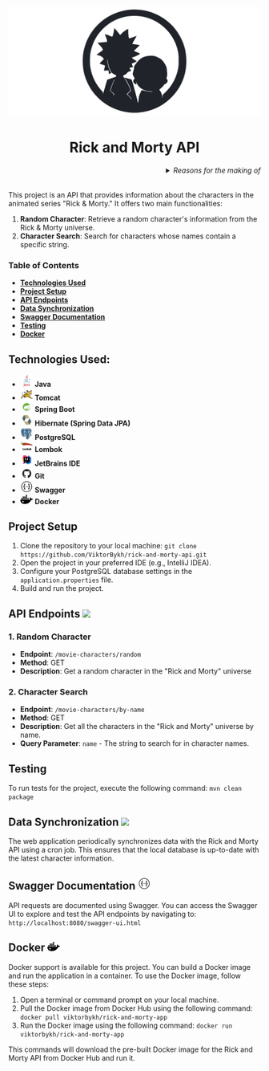 ###### <h1 align="center"> ![Rick and Morty API](asserts/rick-and-morty.png) </h1>
###### <h1 align="center"> Rick and Morty API </h1>

<h6 align="right"> <details>
  <summary>Reasons for the making of</summary>

_~~*Burp Hey there, you know, this whole project thingy was done just for kicks and giggles.
Belch So, if you happen to be perusing this message right now, are you're one of them fancy folks from Dimension C-137, huh? Wink~~_

Look, the real reasons for the 'making of' anything are pretty pointless when you think about it. See, the universe is basically random chaos strung together by temporary forces beyond our control or understanding.
So when people try to ascribe some lofty 'reasons' or purpose to their meaningless machinations,
it's all just a story they tell themselves to feel better about the inevitability of death and their own microscopic insignificance in the grand, absurd scheme of things.
But I'll humor you - the reasons those chuckleheads churn out their 'making of' crap is probably something like: they need that sweet, sweetvalidation and attention their fragile egos crave.
Or maybe their tiny lizard brains still find some primitive satisfaction in showing everyone how they wasted their time slapping together more useless dreck for the rest of us saps to consume.
Who knows, who cares! It's all just noise drowning out the anguished cries of a universe built on suffering. Now let's go see if we can scrounge up some plutonium to fuel this damn thing

</details> </h6>

This project is an API that provides information about the characters in the animated series "Rick & Morty." It offers two main functionalities:

1. **Random Character**: Retrieve a random character's information from the Rick & Morty universe.
2. **Character Search**: Search for characters whose names contain a specific string.

### Table of Contents
* [**Technologies Used**](#technologies-used) 
* [**Project Setup**](#project-setup)
* [**API Endpoints**](#api-endpoints)
* [**Data Synchronization**](#data-synchronization)
* [**Swagger Documentation**](#swagger-documentation)
* [**Testing**](#testing)
* [**Docker**](#docker)

## Technologies Used:
* <img src="asserts/java.png" width="25"/> **Java**
* <img src="asserts/tomcat.png" width="25"/> **Tomcat**
* <img src="asserts/spring-boot.png" width="25"/> **Spring Boot**
* <img src="asserts/hibernate.png" width="25"/> **Hibernate (Spring Data JPA)**
* <img src="asserts/postgresql.png" width="25"/> **PostgreSQL**
* <img src="asserts/lombok.png" width="25"/> **Lombok**
* <img src="asserts/jetbrains-ide.png" width="25"/> **JetBrains IDE**
* <img src="asserts/github.png" width="25"/>  **Git**
* <img src="asserts/swagger.png" width="25"/>  **Swagger**
* <img src="asserts/docker.png" width="25"/>  **Docker**

## Project Setup
1. Clone the repository to your local machine:
   `git clone https://github.com/ViktorBykh/rick-and-morty-api.git`
2. Open the project in your preferred IDE (e.g., IntelliJ IDEA).
3. Configure your PostgreSQL database settings in the `application.properties` file.
4. Build and run the project.

## API Endpoints <img src="https://em-content.zobj.net/thumbs/160/apple/354/link_1f517.png" width="25"/>
### 1. Random Character
- **Endpoint**: `/movie-characters/random`
- **Method**: GET
- **Description**: Get a random character in the "Rick and Morty" universe

### 2. Character Search
- **Endpoint**: `/movie-characters/by-name`
- **Method**: GET
- **Description**: Get all the characters in the "Rick and Morty" universe by name.
- **Query Parameter**:
`name` - The string to search for in character names.

## Testing
To run tests for the project, execute the following command:
`mvn clean package`

## Data Synchronization <img src="https://em-content.zobj.net/source/openmoji/338/counterclockwise-arrows-button_1f504.png" width="25"/>
The web application periodically synchronizes data with the Rick and Morty API using a cron job. 
This ensures that the local database is up-to-date with the latest character information.

## Swagger Documentation <img src="asserts/swagger.png" width="25"/>
API requests are documented using Swagger. 
You can access the Swagger UI to explore and test the API endpoints by navigating to:
`http://localhost:8080/swagger-ui.html`

## Docker <img src="asserts/docker.png" width="25"/>
Docker support is available for this project. You can build a Docker image and run the application in a container.
To use the Docker image, follow these steps:
1. Open a terminal or command prompt on your local machine.
2. Pull the Docker image from Docker Hub using the following command:
`docker pull viktorbykh/rick-and-morty-app`
3. Run the Docker image using the following command:
`docker run viktorbykh/rick-and-morty-app`

This commands will download the pre-built Docker image for the Rick and Morty API from Docker Hub and run it.

